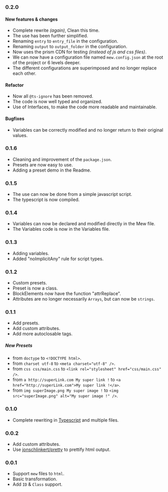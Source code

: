 ### 0.2.0

#### New features & changes

- Complete rewrite _(again)_, Clean this time.
- The use has been further simplified.
- Renaming `entry` to `entry_file` in the configuration.
- Renaming `output` to `output_folder` in the configuration.
- Now uses the prism CDN for testing *(instead of js and css files)*.
- We can now have a configuration file named `mew.config.json` at the root of the project or 6 levels deeper.
- The different configurations are superimposed and no longer replace each other.

#### Refactor

- Now all `@ts-ignore` has been removed.
- The code is now well typed and organized.
- Use of Interfaces, to make the code more readable and maintainable.

#### Bugfixes

- Variables can be correctly modified and no longer return to their original values.

### 0.1.6

- Cleaning and improvement of the `package.json`.
- Presets are now easy to use.
- Adding a preset demo in the Readme.

### 0.1.5

- The use can now be done from a simple javascript script.
- The typescript is now compiled.

### 0.1.4

- Variables can now be declared and modified directly in the Mew file.
- The Variables code is now in the Variables file.

### 0.1.3

- Adding variables.
- Added "noImplicitAny" rule for script types.

### 0.1.2

- Custom presets.
- Preset is now a class.
- BlockElements now have the function "attrReplace".
- Attributes are no longer necessarily `Arrays`, but can now be `strings`.

### 0.1.1

- Add presets.
- Add custom attributes.
- Add more autoclosable tags.

##### New Presets

- from `doctype` to  `<!DOCTYPE html>`.
- from `charset utf-8` to  `<meta charset="utf-8" />`.
- from `css css/main.css` to  `<link rel="stylesheet" href="css/main.css" />`.
- from `a http://superLink.com My super link !` to  `<a href="http://superLink.com">My super link !</a>`.
- from `img superImage.png My super image !` to  `<img src="superImage.png" alt="My super image !" />`.

### 0.1.0

- Complete rewriting in [Typescript](https://www.typescriptlang.org) and multiple files.

### 0.0.2

- Add custom attributes.
- Use [jonschlinkert/pretty](https://github.com/jonschlinkert/pretty) to prettify html output.

### 0.0.1

- Support `mew` files to `html`.
- Basic transformation.
- Add `ID` & `Class` support.